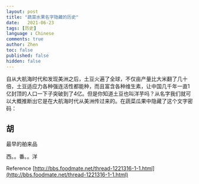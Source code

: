 ```yaml
---
layout: post
title: "蔬菜水果名字隐藏的历史"
date:   2021-06-23
tags: [历史]
language : Chinese
comments: true
author: Zhen
toc: false
published: false
hidden: false
---
```

自从大航海时代和发现美洲之后，土豆火遍了全球，不仅亩产量比大米翻了几十倍，土豆适应力各种强连活性都能种，而且富含各种维生素，让中国几千年一直1亿封顶的人口一下子突破到了4亿。但是你知道土豆也叫洋芋吗？从名字我们就可以大概推断出它是在大航海时代从美洲传过来的。在蔬菜瓜果中隐藏了这个文字密码：

## 胡
最早的舶来品


西。。番。。洋


Reference
[http://bbs.foodmate.net/thread-1221316-1-1.html](http://bbs.foodmate.net/thread-1221316-1-1.html)
<!--stackedit_data:
eyJoaXN0b3J5IjpbMTkwODkyMDc4OF19
-->